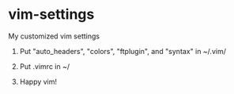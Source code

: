 vim-settings
============

My customized vim settings


1. Put "auto_headers", "colors", "ftplugin", and "syntax" in ~/.vim/

2. Put .vimrc in ~/

3. Happy vim!
